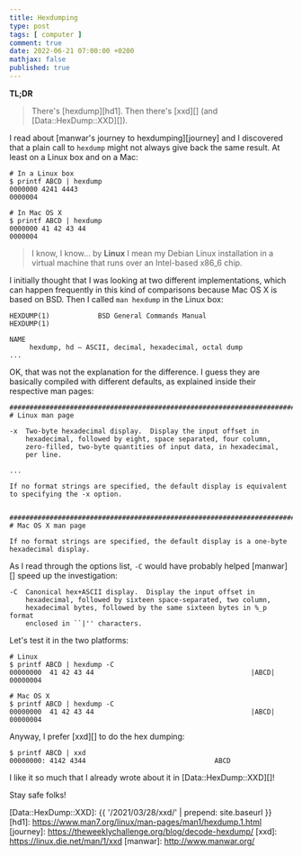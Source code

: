 ```yaml
---
title: Hexdumping
type: post
tags: [ computer ]
comment: true
date: 2022-06-21 07:00:00 +0200
mathjax: false
published: true
---
```


**TL;DR**

> There's [hexdump][hd1]. Then there's [xxd][] (and
> [Data::HexDump::XXD][]).

I read about [manwar's journey to hexdumping][journey] and I discovered
that a plain call to `hexdump` might not always give back the same
result. At least on a Linux box and on a Mac:

```
# In a Linux box
$ printf ABCD | hexdump
0000000 4241 4443                              
0000004

# In Mac OS X
$ printf ABCD | hexdump
0000000 41 42 43 44
0000004
```

> I know, I know... by **Linux** I mean my Debian Linux installation in
> a virtual machine that runs over an Intel-based x86\_6 chip.

I initially thought that I was looking at two different implementations,
which can happen frequently in this kind of comparisons because Mac OS X
is based on BSD. Then I called `man hexdump` in the Linux box:

```
HEXDUMP(1)            BSD General Commands Manual            HEXDUMP(1)

NAME
     hexdump, hd — ASCII, decimal, hexadecimal, octal dump
...
```

OK, that was not the explanation for the difference. I guess they are
basically compiled with different defaults, as explained inside their
respective man pages:

```
########################################################################
# Linux man page

-x  Two-byte hexadecimal display.  Display the input offset in
    hexadecimal, followed by eight, space separated, four column,
    zero-filled, two-byte quantities of input data, in hexadecimal,
    per line.

...

If no format strings are specified, the default display is equivalent
to specifying the -x option.


########################################################################
# Mac OS X man page

If no format strings are specified, the default display is a one-byte
hexadecimal display.
```

As I read through the options list, `-C` would have probably helped
[manwar][] speed up the investigation:

```
-C  Canonical hex+ASCII display.  Display the input offset in
    hexadecimal, followed by sixteen space-separated, two column,
    hexadecimal bytes, followed by the same sixteen bytes in %_p format
    enclosed in ``|'' characters.
```

Let's test it in the two platforms:

```
# Linux
$ printf ABCD | hexdump -C
00000000  41 42 43 44                                       |ABCD|
00000004

# Mac OS X
$ printf ABCD | hexdump -C
00000000  41 42 43 44                                       |ABCD|
00000004
```

Anyway, I prefer [xxd][] to do the hex dumping:

```
$ printf ABCD | xxd
00000000: 4142 4344                                ABCD
```

I like it so much that I already wrote about it in
[Data::HexDump::XXD][]!

Stay safe folks!

[Perl]: https://www.perl.org/
[Data::HexDump::XXD]: {{ '/2021/03/28/xxd/' | prepend: site.baseurl }}
[hd1]: https://www.man7.org/linux/man-pages/man1/hexdump.1.html
[journey]: https://theweeklychallenge.org/blog/decode-hexdump/
[xxd]: https://linux.die.net/man/1/xxd
[manwar]: http://www.manwar.org/
